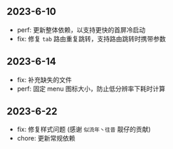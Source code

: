 ## 2023-6-10

- perf: 更新整体依赖，以支持更快的首屏冷启动
- fix: 修复 `tab` 路由重复跳转，支持路由跳转时携带参数


## 2023-6-14

- fix: 补充缺失的文件
- perf: 固定 menu 图标大小，防止低分辨率下耗时计算

## 2023-6-22

- fix: 修复样式问题 (感谢 `似流年丶往昔` 靓仔的贡献)
- chore: 更新常规依赖